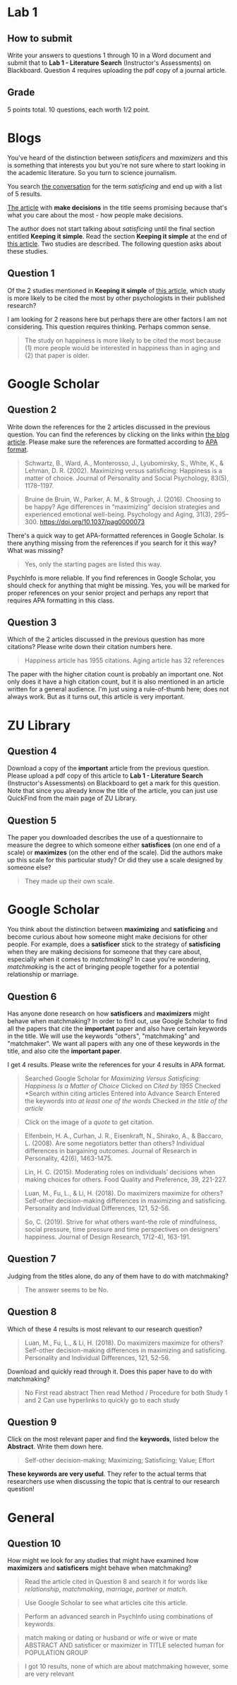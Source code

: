 # Lab 1
## How to submit
Write your answers to questions 1 through 10 in a Word document and submit that to **Lab 1 - Literature Search** (Instructor's Assessments) on Blackboard. Question 4 requires uploading the pdf copy of a journal article.

## Grade
5 points total.
10 questions, each worth 1/2 point.

# Blogs
You've heard of the distinction between *satisficers* and *maximizers* and this is something that interests you but you're not sure where to start looking in the academic literature. So you turn to science journalism.

You search [the conversation](https://theconversation.com/ca/) for the term *satisficing* and end up with a list of 5 results.

[The article](https://theconversation.com/how-ageing-affects-the-way-we-make-decisions-58607) with **make decisions** in the title seems promising because that's what you care about the most - how people make decisions.

The author does not start talking about *satisficing* until the final section entitled **Keeping it simple**. Read the section **Keeping it simple** at the end of [this article](https://theconversation.com/how-ageing-affects-the-way-we-make-decisions-58607). Two studies are described. The following question asks about these studies.

## Question 1
Of the 2 studies mentioned in **Keeping it simple** of [this article](https://theconversation.com/how-ageing-affects-the-way-we-make-decisions-58607), which study is more likely to be cited the most by other psychologists in their published research?

I am looking for 2 reasons here but perhaps there are other factors I am not considering. This question requires thinking. Perhaps common sense.

> The study on happiness is more likely to be cited the most because (1) more people would be interested in happiness than in aging and (2) that paper is older.

# Google Scholar
## Question 2
Write down the references for the 2 articles discussed in the previous question. You can find the references by clicking on the links within [the blog article](https://theconversation.com/how-ageing-affects-the-way-we-make-decisions-58607). Please make sure the references are formatted according to [APA format](https://apastyle.apa.org/style-grammar-guidelines/references/examples/journal-article-references).

>Schwartz, B., Ward, A., Monterosso, J., Lyubomirsky, S., White, K., & Lehman, D. R. (2002). Maximizing versus satisficing: Happiness is a matter of choice. Journal of Personality and Social Psychology, 83(5), 1178–1197.

>Bruine de Bruin, W., Parker, A. M., & Strough, J. (2016). Choosing to be happy? Age differences in “maximizing” decision strategies and experienced emotional well-being. Psychology and Aging, 31(3), 295–300. https://doi.org/10.1037/pag0000073

There's a quick way to get APA-formatted references in Google Scholar. Is there anything missing from the references if you search for it this way? What was missing?

> Yes, only the starting pages are listed this way.

PsychInfo is more reliable. If you find references in Google Scholar, you should check for anything that might be missing. Yes, you will be marked for proper references on your senior project and perhaps any report that requires APA formatting in this class.

## Question 3
Which of the 2 articles discussed in the previous question has more citations? Please write down their citation numbers here.

> Happiness article has 1955 citations.
> Aging article has 32 references

The paper with the higher citation count is probably an important one. Not only does it have a high citation count, but it is also mentioned in an article written for a general audience. I'm just using a rule-of-thumb here; does not always work. But as it turns out, this article is very important.

# ZU Library
## Question 4
Download a copy of the **important** article from the previous question. Please upload a pdf copy of this article to **Lab 1 - Literature Search** (Instructor's Assessments) on Blackboard to get a mark for this question. Note that since you already know the title of the article, you can just use QuickFind from the main page of ZU Library.

## Question 5
The paper you downloaded describes the use of a questionnaire to measure the degree to which someone either **satisfices** (on one end of a scale) or **maximizes** (on the other end of the scale). Did the authors make up this scale for this particular study? Or did they use a scale designed by someone else?

> They made up their own scale.

# Google Scholar
You think about the distinction between **maximizing** and **satisficing** and become curious about how someone might make decisions for other people. For example, does a **satisficer** stick to the strategy of **satisficing** when they are making decisions for someone that they care about, especially when it comes to *matchmaking*? In case you're wondering, *matchmaking* is the act of bringing people together for a potential relationship or marriage.

## Question 6
Has anyone done research on how **satisficers** and **maximizers** might behave when matchmaking? In order to find out, use Google Scholar to find all the papers that cite the **important** paper and also have certain keywords in the title. We will use the keywords "others", "matchmaking" and "matchmaker". We want all papers with any one of these keywords in the title, and also cite the **important paper**.

I get 4 results. Please write the references for your 4 results in APA format.

> Searched Google Scholar for *Maximizing Versus Satisficing: Happiness Is a Matter of Choice*
> Clicked on *Cited by 1955*
> Checked *Search within citing articles
> Entered into Advance Search
> Entered the keywords into *at least one of the words*
> Checked *in the title of the article*

> Click on the image of a *quote* to get citation.

> Elfenbein, H. A., Curhan, J. R., Eisenkraft, N., Shirako, A., & Baccaro, L. (2008). Are some negotiators better than others? Individual differences in bargaining outcomes. Journal of Research in Personality, 42(6), 1463-1475.

> Lin, H. C. (2015). Moderating roles on individuals’ decisions when making choices for others. Food Quality and Preference, 39, 221-227.

> Luan, M., Fu, L., & Li, H. (2018). Do maximizers maximize for others? Self-other decision-making differences in maximizing and satisficing. Personality and Individual Differences, 121, 52-56.

> So, C. (2019). Strive for what others want–the role of mindfulness, social pressure, time pressure and time perspectives on designers' happiness. Journal of Design Research, 17(2-4), 163-191.


## Question 7
Judging from the titles alone, do any of them have to do with matchmaking?
> The answer seems to be No.

## Question 8
Which of these 4 results is most relevant to our research question?

> Luan, M., Fu, L., & Li, H. (2018). Do maximizers maximize for others? Self-other decision-making differences in maximizing and satisficing. Personality and Individual Differences, 121, 52-56.

Download and quickly read through it. Does this paper have to do with matchmaking?

> No
> First read abstract
> Then read Method / Procedure for both Study 1 and 2
> Can use hyperlinks to quickly go to each study

## Question 9
Click on the most relevant paper and find the **keywords**, listed below the **Abstract**. Write them down here.

> Self-other decision-making; Maximizing; Satisficing; Value; Effort

**These keywords are very useful**. They refer to the actual terms that researchers use when discussing the topic that is central to our research question!


# General
## Question 10
How might we look for any studies that might have examined how **maximizers** and **satisficers** might behave when matchmaking?

> Read the article cited in Question 8 and search it for words like *relationship*, *matchmaking*, *marriage*, *partner* or *match*.

> Use Google Scholar to see what articles cite this article.

> Perform an advanced search in PsychInfo using combinations of keywords.

> match making or dating or husband or wife or wive or mate ABSTRACT
> AND satisficer or maximizer in TITLE
> selected human for POPULATION GROUP

> I got 10 results, none of which are about matchmaking
> however, some are very relevant
